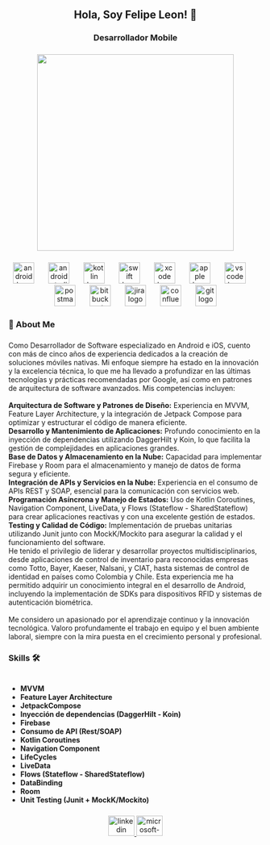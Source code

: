 <h2 align="center">Hola, Soy Felipe Leon! 👋</h2>

###

<h3 align="center">Desarrollador Mobile</h3>

###

<div align="center">
  <img height="390" src="https://skilsful.com/wp-content/uploads/2021/08/cover-lg.png"  />
</div>

###

<div align="center">
  <img src="https://cdn.simpleicons.org/android/3DDC84" height="42" alt="android logo"  />
  <img width="20" />
  <img src="https://cdn.simpleicons.org/androidstudio/3DDC84" height="42" alt="androidstudio logo"  />
  <img width="20" />
  <img src="https://cdn.jsdelivr.net/gh/devicons/devicon/icons/kotlin/kotlin-original.svg" height="42" alt="kotlin logo"  />
  <img width="20" />
  <img src="https://cdn.jsdelivr.net/gh/devicons/devicon/icons/swift/swift-original.svg" height="42" alt="swift logo"  />
  <img width="20" />
  <img src="https://cdn.simpleicons.org/xcode/147EFB" height="42" alt="xcode logo"  />
  <img width="20" />
  <img src="https://cdn.simpleicons.org/apple/000000" height="42" alt="apple logo"  />
  <img width="20" />
  <img src="https://cdn.simpleicons.org/visualstudiocode/007ACC" height="42" alt="vscode logo"  />
  <img width="20" />
  <img src="https://cdn.simpleicons.org/postman/FF6C37" height="42" alt="postman logo"  />
  <img width="20" />
  <img src="https://cdn.simpleicons.org/bitbucket/0052CC" height="42" alt="bitbucket logo"  />
  <img width="20" />
  <img src="https://cdn.simpleicons.org/jira/0052CC" height="42" alt="jira logo"  />
  <img width="20" />
  <img src="https://cdn.jsdelivr.net/gh/devicons/devicon/icons/confluence/confluence-original.svg" height="42" alt="confluence logo"  />
  <img width="20" />
  <img src="https://cdn.simpleicons.org/git/F05032" height="42" alt="git logo"  />
</div>

###

<h3 align="left">🚀 About Me</h3>

###

<p align="left">Como Desarrollador de Software especializado en Android e iOS, cuento con más de cinco años de experiencia dedicados a la creación de soluciones móviles nativas. Mi enfoque siempre ha estado en la innovación y la excelencia técnica, lo que me ha llevado a profundizar en las últimas tecnologías y prácticas recomendadas por Google, así como en patrones de arquitectura de software avanzados. Mis competencias incluyen:<br><br><strong>Arquitectura de Software y Patrones de Diseño:</strong> Experiencia en MVVM, Feature Layer Architecture, y la integración de Jetpack Compose para optimizar y estructurar el código de manera eficiente.<br><strong>Desarrollo y Mantenimiento de Aplicaciones:</strong> Profundo conocimiento en la inyección de dependencias utilizando DaggerHilt y Koin, lo que facilita la gestión de complejidades en aplicaciones grandes.<br><strong>Base de Datos y Almacenamiento en la Nube:</strong> Capacidad para implementar Firebase y Room para el almacenamiento y manejo de datos de forma segura y eficiente.<br><strong>Integración de APIs y Servicios en la Nube:</strong> Experiencia en el consumo de APIs REST y SOAP, esencial para la comunicación con servicios web.<br><strong>Programación Asíncrona y Manejo de Estados:</strong> Uso de Kotlin Coroutines, Navigation Component, LiveData, y Flows (Stateflow - SharedStateflow) para crear aplicaciones reactivas y con una excelente gestión de estados.<br><strong>Testing y Calidad de Código:</strong> Implementación de pruebas unitarias utilizando Junit junto con MockK/Mockito para asegurar la calidad y el funcionamiento del software.<br>He tenido el privilegio de liderar y desarrollar proyectos multidisciplinarios, desde aplicaciones de control de inventario para reconocidas empresas como Totto, Bayer, Kaeser, Nalsani, y CIAT, hasta sistemas de control de identidad en países como Colombia y Chile. Esta experiencia me ha permitido adquirir un conocimiento integral en el desarrollo de Android, incluyendo la implementación de SDKs para dispositivos RFID y sistemas de autenticación biométrica.<br><br>Me considero un apasionado por el aprendizaje continuo y la innovación tecnológica. Valoro profundamente el trabajo en equipo y el buen ambiente laboral, siempre con la mira puesta en el crecimiento personal y profesional.</p>

###
<h3 align="left">Skills 🛠 <br><br> </h3>
<ul>
  <li><strong>MVVM</strong></li>
  <li><strong>Feature Layer Architecture</strong></li>
  <li><strong>JetpackCompose</strong></li>
  <li><strong>Inyección de dependencias (DaggerHilt - Koin)</strong></li>
  <li><strong>Firebase</strong></li>
  <li><strong>Consumo de API (Rest/SOAP)</strong></li>
  <li><strong>Kotlin Coroutines</strong></li>
  <li><strong>Navigation Component</strong></li>
  <li><strong>LifeCycles</strong></li>
  <li><strong>LiveData</strong></li>
  <li><strong>Flows (Stateflow - SharedStateflow)</strong></li>
  <li><strong>DataBinding</strong></li>
  <li><strong>Room</strong></li>
  <li><strong>Unit Testing (Junit + MockK/Mockito)</strong></li>
</ul>



###

<div align="center">
  <a href="https://www.linkedin.com/in/luisfelipeleon/" target="_blank">
    <img src="https://raw.githubusercontent.com/maurodesouza/profile-readme-generator/master/src/assets/icons/social/linkedin/default.svg" width="52" height="40" alt="linkedin logo"  />
  </a>
  <a href="mailto:FelipeLeon0704@outlook.com" target="_blank">
    <img src="https://raw.githubusercontent.com/maurodesouza/profile-readme-generator/master/src/assets/icons/social/microsoft-outlook/default.svg" width="52" height="40" alt="microsoft-outlook logo"  />
  </a>
</div>

###
